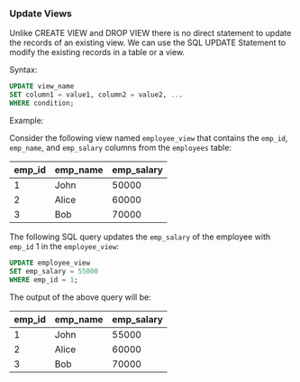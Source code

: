 ### Update Views

Unlike CREATE VIEW and DROP VIEW there is no direct statement to update the records of an existing view. We can use the SQL UPDATE Statement to modify the existing records in a table or a view.

Syntax:
```sql
UPDATE view_name
SET column1 = value1, column2 = value2, ...
WHERE condition;
```

Example:

Consider the following view named `employee_view` that contains the `emp_id`, `emp_name`, and `emp_salary` columns from the `employees` table:

| emp_id | emp_name | emp_salary |
|--------|----------|------------|
| 1      | John     | 50000      |
| 2      | Alice    | 60000      |
| 3      | Bob      | 70000      |

The following SQL query updates the `emp_salary` of the employee with `emp_id` 1 in the `employee_view`:

```sql
UPDATE employee_view
SET emp_salary = 55000
WHERE emp_id = 1;
```

The output of the above query will be:

| emp_id | emp_name | emp_salary |
|--------|----------|------------|
| 1      | John     | 55000      |
| 2      | Alice    | 60000      |
| 3      | Bob      | 70000      |

